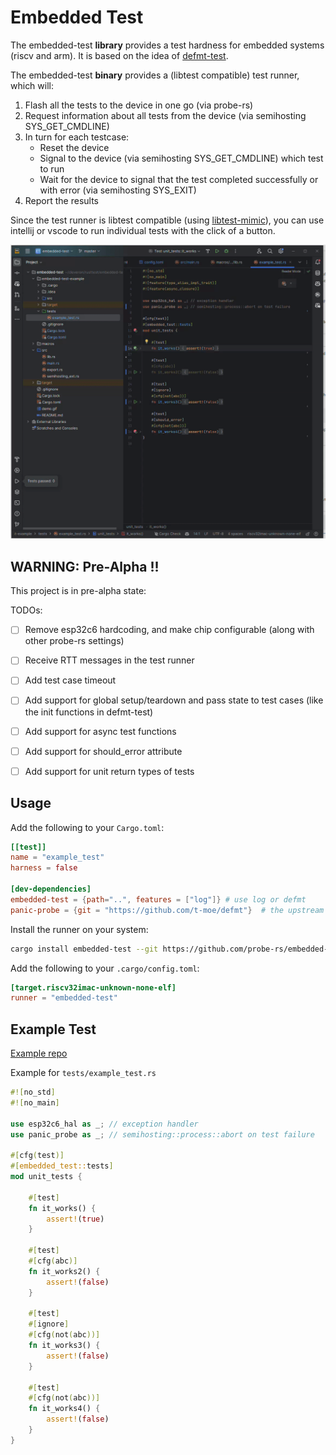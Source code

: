 # Embedded Test

The embedded-test **library** provides a test hardness for embedded systems (riscv and arm). It is based on the idea of [defmt-test](https://crates.io/crates/defmt-test).

The embedded-test **binary** provides a (libtest compatible) test runner, which will:
1. Flash all the tests to the device in one go (via probe-rs)
2. Request information about all tests from the device (via semihosting SYS_GET_CMDLINE)
3. In turn for each testcase: 
   - Reset the device
   - Signal to the device (via semihosting SYS_GET_CMDLINE) which test to run
   - Wait for the device to signal that the test completed successfully or with error (via semihosting SYS_EXIT)
4. Report the results

Since the test runner is libtest compatible (using [libtest-mimic](https://crates.io/crates/libtest-mimic)), you can use intellij or vscode to run individual tests with the click of a button.

![](./demo.gif)


## WARNING: Pre-Alpha !!
This project is in pre-alpha state:

TODOs:
* [ ] Remove esp32c6 hardcoding, and make chip configurable (along with other probe-rs settings)
* [ ] Receive RTT messages in the test runner
* [ ] Add test case timeout
* [ ] Add support for global setup/teardown and pass state to test cases (like the init functions in defmt-test)
* [ ] Add support for async test functions
* [ ] Add support for should_error attribute
* [ ] Add support for unit return types of tests


## Usage

Add the following to your `Cargo.toml`:

```toml
[[test]]
name = "example_test"
harness = false

[dev-dependencies]
embedded-test = {path="..", features = ["log"]} # use log or defmt
panic-probe = {git = "https://github.com/t-moe/defmt"}  # the upstream create does not support riscv yet
```

Install the runner on your system:
```bash 
cargo install embedded-test --git https://github.com/probe-rs/embedded-test
```

Add the following to your `.cargo/config.toml`:

```toml
[target.riscv32imac-unknown-none-elf]
runner = "embedded-test"
```


## Example Test

[Example repo](https://github.com/probe-rs/embedded-test-example)

Example for `tests/example_test.rs`

```rust 
#![no_std]
#![no_main]

use esp32c6_hal as _; // exception handler
use panic_probe as _; // semihosting::process::abort on test failure

#[cfg(test)]
#[embedded_test::tests]
mod unit_tests {

    #[test]
    fn it_works() {
        assert!(true)
    }

    #[test]
    #[cfg(abc)]
    fn it_works2() {
        assert!(false)
    }

    #[test]
    #[ignore]
    #[cfg(not(abc))]
    fn it_works3() {
        assert!(false)
    }

    #[test]
    #[cfg(not(abc))]
    fn it_works4() {
        assert!(false)
    }
}
```


